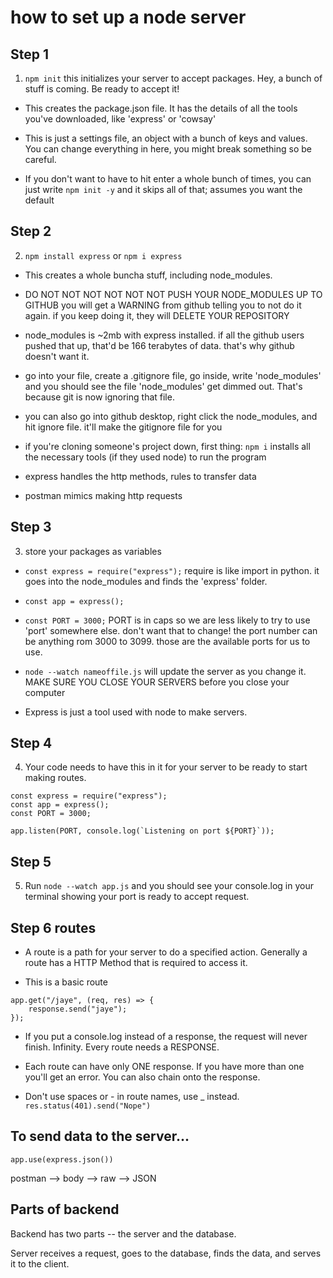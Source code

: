 # how to set up a node server

## Step 1

1. `npm init` this initializes your server to accept packages. Hey, a bunch of stuff is coming. Be ready to accept it!

- This creates the package.json file. It has the details of all the tools you've downloaded, like 'express' or 'cowsay'

- This is just a settings file, an object with a bunch of keys and values. You can change everything in here, you might break something so be careful.

- If you don't want to have to hit enter a whole bunch of times, you can just write `npm init -y` and it skips all of that; assumes you want the default

## Step 2

2. `npm install express` or `npm i express`

- This creates a whole buncha stuff, including node_modules.

- DO NOT NOT NOT NOT NOT NOT PUSH YOUR NODE_MODULES UP TO GITHUB you will get a WARNING from github telling you to not do it again. if you keep doing it, they will DELETE YOUR REPOSITORY

- node_modules is ~2mb with express installed. if all the github users pushed that up, that'd be 166 terabytes of data. that's why github doesn't want it.

- go into your file, create a .gitignore file, go inside, write 'node_modules' and you should see the file 'node_modules' get dimmed out. That's because git is now ignoring that file.

- you can also go into github desktop, right click the node_modules, and hit ignore file. it'll make the gitignore file for you

- if you're cloning someone's project down, first thing: `npm i` installs all the necessary tools (if they used node) to run the program

- express handles the http methods, rules to transfer data

- postman mimics making http requests

## Step 3

3. store your packages as variables

- `const express = require("express");` require is like import in python. it goes into the node_modules and finds the 'express' folder.

- `const app = express();`

- `const PORT = 3000;` PORT is in caps so we are less likely to try to use 'port' somewhere else. don't want that to change! the port number can be anything rom 3000 to 3099. those are the available ports for us to use.

- `node --watch nameoffile.js` will update the server as you change it. MAKE SURE YOU CLOSE YOUR SERVERS before you close your computer

- Express is just a tool used with node to make servers.

## Step 4

4. Your code needs to have this in it for your server to be ready to start making routes.

```
const express = require("express");
const app = express();
const PORT = 3000;

app.listen(PORT, console.log(`Listening on port ${PORT}`));
```

## Step 5

5. Run `node --watch app.js` and you should see your console.log in your terminal showing your port is ready to accept request.

## Step 6 routes
- A route is a path for your server to do a specified action. Generally a route has a HTTP Method that is required to access it.

- This is a basic route

```
app.get("/jaye", (req, res) => {
    response.send("jaye");
});
```

- If you put a console.log instead of a response, the request will never finish. Infinity. Every route needs a RESPONSE.

- Each route can have only ONE response. If you have more than one you'll get an error. You can also chain onto the response. 

- Don't use spaces or - in route names, use _ instead. 
`res.status(401).send("Nope")`

## To send data to the server...
`app.use(express.json())`

postman --> body --> raw --> JSON

## Parts of backend 
Backend has two parts -- the server and the database. 

Server receives a request, goes to the database, finds the data, and serves it to the client. 
